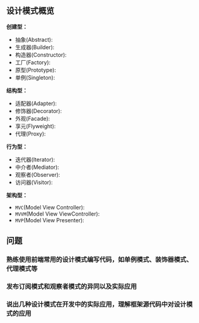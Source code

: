 ## 设计模式概览

**创建型：**

+ 抽象(Abstract): 
+ 生成器(Builder): 
+ 构造器(Constructor): 
+ 工厂(Factory): 
+ 原型(Prototype): 
+ 单例(Singleton): 


**结构型：**

+ 适配器(Adapter): 
+ 修饰器(Decorator): 
+ 外观(Facade): 
+ 享元(Flyweight): 
+ 代理(Proxy): 


**行为型：**

+ 迭代器(Iterator): 
+ 中介者(Mediator): 
+ 观察者(Observer): 
+ 访问器(Visitor): 


**架构型：**

+ `MVC`(Model View Controller): 
+ `MVVM`(Model View ViewController): 
+ `MVP`(Model View Presenter): 


## 问题

### 熟练使用前端常用的设计模式编写代码，如单例模式、装饰器模式、代理模式等

### 发布订阅模式和观察者模式的异同以及实际应用

### 说出几种设计模式在开发中的实际应用，理解框架源代码中对设计模式的应用